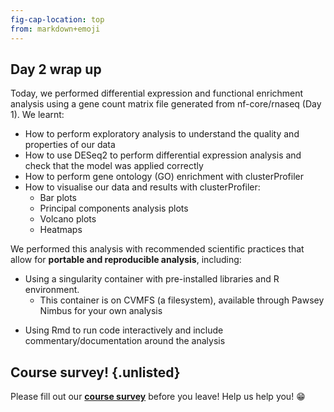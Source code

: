 ```yaml
---
fig-cap-location: top
from: markdown+emoji
---
```


## **Day 2 wrap up**

Today, we performed differential expression and functional enrichment analysis using a gene count matrix file generated from nf-core/rnaseq (Day 1). We learnt:

* How to perform exploratory analysis to understand the quality and properties of our data
* How to use DESeq2 to perform differential expression analysis and check that the model was applied correctly
* How to perform gene ontology (GO) enrichment  with clusterProfiler 
* How to visualise our data and results with clusterProfiler:
    + Bar plots
    + Principal components analysis plots
    + Volcano plots
    + Heatmaps 

We performed this analysis with recommended scientific practices that allow for **portable and reproducible analysis**, including:

* Using a singularity container with pre-installed libraries and R environment. 
    + This container is on CVMFS (a filesystem), available through Pawsey Nimbus for your own analysis
+ Using Rmd to run code interactively and include commentary/documentation around the analysis

## **Course survey!** {.unlisted}

Please fill out our **[course survey](https://www.surveymonkey.com/r/rnaseq2022)** before you leave! Help us help you! :grin:
